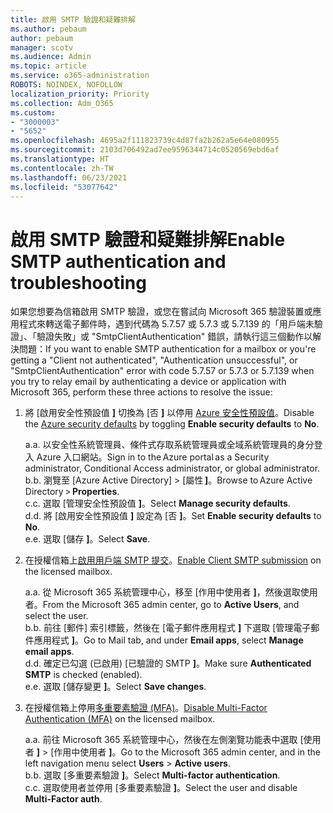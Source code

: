 ```yaml
---
title: 啟用 SMTP 驗證和疑難排解
ms.author: pebaum
author: pebaum
manager: scotv
ms.audience: Admin
ms.topic: article
ms.service: o365-administration
ROBOTS: NOINDEX, NOFOLLOW
localization_priority: Priority
ms.collection: Adm_O365
ms.custom:
- "3000003"
- "5652"
ms.openlocfilehash: 4695a2f111823739c4d87fa2b262a5e64e080955
ms.sourcegitcommit: 2103d706492ad7ee9596344714c0520569ebd6af
ms.translationtype: HT
ms.contentlocale: zh-TW
ms.lasthandoff: 06/23/2021
ms.locfileid: "53077642"
---
```

# <a name="enable-smtp-authentication-and-troubleshooting"></a><span data-ttu-id="583ca-102">啟用 SMTP 驗證和疑難排解</span><span class="sxs-lookup"><span data-stu-id="583ca-102">Enable SMTP authentication and troubleshooting</span></span>

<span data-ttu-id="583ca-103">如果您想要為信箱啟用 SMTP 驗證，或您在嘗試向 Microsoft 365 驗證裝置或應用程式來轉送電子郵件時，遇到代碼為 5.7.57 或 5.7.3 或 5.7.139 的「用戶端未驗證」、「驗證失敗」或 "SmtpClientAuthentication" 錯誤，請執行這三個動作以解決問題：</span><span class="sxs-lookup"><span data-stu-id="583ca-103">If you want to enable SMTP authentication for a mailbox or you're getting a "Client not authenticated", "Authentication unsuccessful", or "SmtpClientAuthentication" error with code 5.7.57 or 5.7.3 or 5.7.139 when you try to relay email by authenticating a device or application with Microsoft 365, perform these three actions to resolve the issue:</span></span>

1. <span data-ttu-id="583ca-104">將 [啟用安全性預設值 **]** 切換為 [否 **]** 以停用 [Azure 安全性預設值](/azure/active-directory/fundamentals/concept-fundamentals-security-defaults)。</span><span class="sxs-lookup"><span data-stu-id="583ca-104">Disable the [Azure security defaults](/azure/active-directory/fundamentals/concept-fundamentals-security-defaults) by toggling **Enable security defaults** to **No**.</span></span>

    <span data-ttu-id="583ca-105">a.</span><span class="sxs-lookup"><span data-stu-id="583ca-105">a.</span></span> <span data-ttu-id="583ca-106">以安全性系統管理員、條件式存取系統管理員或全域系統管理員的身分登入 Azure 入口網站。</span><span class="sxs-lookup"><span data-stu-id="583ca-106">Sign in to the Azure portal as a Security administrator, Conditional Access administrator, or global administrator.</span></span><BR/>
    <span data-ttu-id="583ca-107">b.</span><span class="sxs-lookup"><span data-stu-id="583ca-107">b.</span></span> <span data-ttu-id="583ca-108">瀏覽至 [Azure Active Directory] > [屬性 **]**。</span><span class="sxs-lookup"><span data-stu-id="583ca-108">Browse to Azure Active Directory > **Properties**.</span></span><BR/>
    <span data-ttu-id="583ca-109">c.</span><span class="sxs-lookup"><span data-stu-id="583ca-109">c.</span></span> <span data-ttu-id="583ca-110">選取 [管理安全性預設值 **]**。</span><span class="sxs-lookup"><span data-stu-id="583ca-110">Select **Manage security defaults**.</span></span><BR/>
    <span data-ttu-id="583ca-111">d.</span><span class="sxs-lookup"><span data-stu-id="583ca-111">d.</span></span> <span data-ttu-id="583ca-112">將 [啟用安全性預設值 **]** 設定為 [否 **]**。</span><span class="sxs-lookup"><span data-stu-id="583ca-112">Set **Enable security defaults** to **No**.</span></span><BR/>
    <span data-ttu-id="583ca-113">e.</span><span class="sxs-lookup"><span data-stu-id="583ca-113">e.</span></span> <span data-ttu-id="583ca-114">選取 [儲存 **]**。</span><span class="sxs-lookup"><span data-stu-id="583ca-114">Select **Save**.</span></span>

2. <span data-ttu-id="583ca-115">在授權信箱上[啟用用戶端 SMTP 提交](/exchange/clients-and-mobile-in-exchange-online/authenticated-client-smtp-submission#enable-smtp-auth-for-specific-mailboxes)。</span><span class="sxs-lookup"><span data-stu-id="583ca-115">[Enable Client SMTP submission](/exchange/clients-and-mobile-in-exchange-online/authenticated-client-smtp-submission#enable-smtp-auth-for-specific-mailboxes) on the licensed mailbox.</span></span>

    <span data-ttu-id="583ca-116">a.</span><span class="sxs-lookup"><span data-stu-id="583ca-116">a.</span></span> <span data-ttu-id="583ca-117">從 Microsoft 365 系統管理中心，移至 [作用中使用者 **]**，然後選取使用者。</span><span class="sxs-lookup"><span data-stu-id="583ca-117">From the Microsoft 365 admin center, go to **Active Users**, and select the user.</span></span><BR/>
    <span data-ttu-id="583ca-118">b.</span><span class="sxs-lookup"><span data-stu-id="583ca-118">b.</span></span> <span data-ttu-id="583ca-119">前往 [郵件] 索引標籤，然後在 [電子郵件應用程式 **]** 下選取 [管理電子郵件應用程式 **]**。</span><span class="sxs-lookup"><span data-stu-id="583ca-119">Go to Mail tab, and under **Email apps**, select **Manage email apps**.</span></span><BR/>
    <span data-ttu-id="583ca-120">d.</span><span class="sxs-lookup"><span data-stu-id="583ca-120">d.</span></span> <span data-ttu-id="583ca-121">確定已勾選 (已啟用) [已驗證的 SMTP **]**。</span><span class="sxs-lookup"><span data-stu-id="583ca-121">Make sure **Authenticated SMTP** is checked (enabled).</span></span><BR/>
    <span data-ttu-id="583ca-122">e.</span><span class="sxs-lookup"><span data-stu-id="583ca-122">e.</span></span> <span data-ttu-id="583ca-123">選取 [儲存變更 **]**。</span><span class="sxs-lookup"><span data-stu-id="583ca-123">Select **Save changes**.</span></span><BR/>

3. <span data-ttu-id="583ca-124">在授權信箱上停用[多重要素驗證 (MFA)](/microsoft-365/admin/security-and-compliance/set-up-multi-factor-authentication#turn-off-legacy-per-user-mfa)。</span><span class="sxs-lookup"><span data-stu-id="583ca-124">[Disable Multi-Factor Authentication (MFA)](/microsoft-365/admin/security-and-compliance/set-up-multi-factor-authentication#turn-off-legacy-per-user-mfa) on the licensed mailbox.</span></span>

    <span data-ttu-id="583ca-125">a.</span><span class="sxs-lookup"><span data-stu-id="583ca-125">a.</span></span> <span data-ttu-id="583ca-126">前往 Microsoft 365 系統管理中心，然後在左側瀏覽功能表中選取 [使用者 **]**  >  [作用中使用者 **]**。</span><span class="sxs-lookup"><span data-stu-id="583ca-126">Go to the Microsoft 365 admin center, and in the left navigation menu select **Users** > **Active users**.</span></span><BR/>
    <span data-ttu-id="583ca-127">b.</span><span class="sxs-lookup"><span data-stu-id="583ca-127">b.</span></span> <span data-ttu-id="583ca-128">選取 [多重要素驗證 **]**。</span><span class="sxs-lookup"><span data-stu-id="583ca-128">Select **Multi-factor authentication**.</span></span><BR/>
    <span data-ttu-id="583ca-129">c.</span><span class="sxs-lookup"><span data-stu-id="583ca-129">c.</span></span> <span data-ttu-id="583ca-130">選取使用者並停用 [多重要素驗證 **]**。</span><span class="sxs-lookup"><span data-stu-id="583ca-130">Select the user and disable **Multi-Factor auth**.</span></span><BR/>
